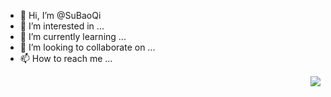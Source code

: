 - 👋 Hi, I’m @SuBaoQi
- 👀 I’m interested in ...
- 🌱 I’m currently learning ...
- 💞️ I’m looking to collaborate on ...
- 📫 How to reach me ...
<img align="right" src="https://github-readme-stats.vercel.app/api?username=SuBaoQi&show_icons=true">

